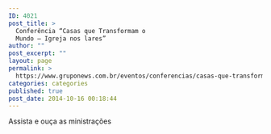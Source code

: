 ```yaml
---
ID: 4021
post_title: >
  Conferência “Casas que Transformam o
  Mundo – Igreja nos lares”
author: ""
post_excerpt: ""
layout: page
permalink: >
  https://www.gruponews.com.br/eventos/conferencias/casas-que-transformam-o-mundo-igreja-nos-lares
categories: categories
published: true
post_date: 2014-10-16 00:18:44
---
```

Assista e ouça as ministrações